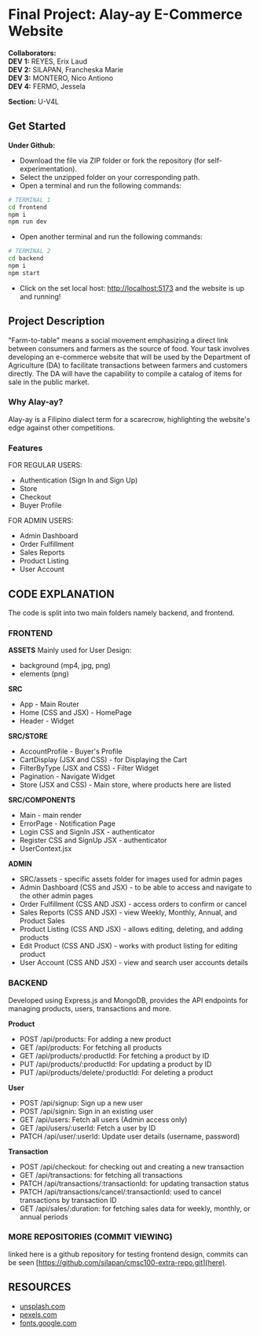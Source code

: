 # Final Project: Alay-ay E-Commerce Website

**Collaborators:**  
**DEV 1:** REYES, Erix Laud  
**DEV 2:** SILAPAN, Francheska Marie  
**DEV 3:** MONTERO, Nico Antiono  
**DEV 4:** FERMO, Jessela  

**Section:** U-V4L  

## Get Started

**Under Github:**
- Download the file via ZIP folder or fork the repository (for self-experimentation).
- Select the unzipped folder on your corresponding path.
- Open a terminal and run the following commands:

```bash
# TERMINAL 1
cd frontend
npm i
npm run dev
```

- Open another terminal and run the following commands:

```bash
# TERMINAL 2
cd backend
npm i
npm start
```

- Click on the set local host: [http://localhost:5173](http://localhost:5173) and the website is up and running!

## Project Description

"Farm-to-table" means a social movement emphasizing a direct link between consumers and farmers as the source of food. Your task involves developing an e-commerce website that will be used by the Department of Agriculture (DA) to facilitate transactions between farmers and customers directly. The DA will have the capability to compile a catalog of items for sale in the public market.

### Why Alay-ay?
Alay-ay is a Filipino dialect term for a scarecrow, highlighting the website's edge against other competitions.

### Features
FOR REGULAR USERS:
- Authentication (Sign In and Sign Up)
- Store
- Checkout
- Buyer Profile

FOR ADMIN USERS:
- Admin Dashboard
- Order Fulfillment
- Sales Reports
- Product Listing
- User Account

## CODE EXPLANATION 

The code is split into two main folders namely backend, and frontend.

### FRONTEND

**ASSETS**
Mainly used for User Design:

- background (mp4, jpg, png)
- elements (png) 

**SRC**
- App - Main Router
- Home (CSS and JSX) - HomePage
- Header - Widget

**SRC/STORE**
- AccountProfile - Buyer's Profile
- CartDisplay (JSX and CSS) - for Displaying the Cart
- FilterByType (JSX and CSS) - Filter Widget
- Pagination - Navigate Widget
- Store (JSX and CSS) - Main store, where products here are listed 

**SRC/COMPONENTS**
- Main - main render
- ErrorPage - Notification Page
- Login CSS and SignIn JSX - authenticator
- Register CSS and SignUp JSX - authenticator
- UserContext.jsx 

**ADMIN**
- SRC/assets - specific assets folder for images used for admin pages
- Admin Dashboard (CSS and JSX) - to be able to access and navigate to the other admin pages 
- Order Fulfillment (CSS AND JSX) - access orders to confirm or cancel
- Sales Reports (CSS AND JSX) - view Weekly, Monthly, Annual, and Product Sales
- Product Listing (CSS AND JSX) - allows editing, deleting, and adding products
- Edit Product (CSS AND JSX) - works with product listing for editing product
- User Account (CSS AND JSX) - view and search user accounts details



### BACKEND

Developed using Express.js and MongoDB, provides the API endpoints for managing products, users, transactions and more.

**Product**
- POST /api/products: For adding a new product
- GET /api/products: For fetching all products
- GET /api/products/:productId: For fetching a product by ID
- PUT /api/products/:productId: For updating a product by ID
- PUT /api/products/delete/:productId: For deleting a product

**User**
- POST /api/signup: Sign up a new user
- POST /api/signin: Sign in an existing user
- GET /api/users: Fetch all users (Admin access only)
- GET /api/users/:userId: Fetch a user by ID
- PATCH /api/user/:userId: Update user details (username, password)

**Transaction**
- POST /api/checkout: for checking out and creating a new transaction
- GET /api/transactions: for fetching all transactions
- PATCH /api/transactions/:transactionId: for updating transaction status
- PATCH /api/transactions/cancel/:transactionId: used to cancel transactions by transaction ID
- GET /api/sales/:duration: for fetching sales data for weekly, monthly, or annual periods

### MORE REPOSITORIES (COMMIT VIEWING)

linked here is a github repository for testing frontend design, commits can be seen [https://github.com/silapan/cmsc100-extra-repo.git](here).

## RESOURCES
- [unsplash.com](unsplash.com)
- [pexels.com](pexels.com)
- [fonts.google.com](fonts.google.com)
